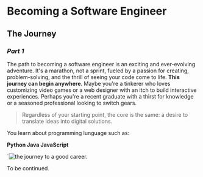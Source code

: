 # Becoming a Software Engineer 

## The Journey 

### *Part 1*


The path to becoming a software engineer is an exciting and ever-evolving adventure.
It's a marathon, not a sprint, fueled by a passion for creating, problem-solving, and the thrill of seeing your code come to life.
**This journey can begin anywhere**. 
Maybe you're a tinkerer who loves customizing video games or a web designer with an itch to build interactive experiences.
Perhaps you're a recent graduate with a thirst for knowledge or a seasoned professional looking to switch gears.
>Regardless of your starting point, the core is the same: a desire to translate ideas into digital solutions.

You learn about programming lunguage such as:

**Python
Java
JavaScript**

`![the journey to a good career.](https://i.imgur.com/LzKVqek.jpg)


To be continued. 
